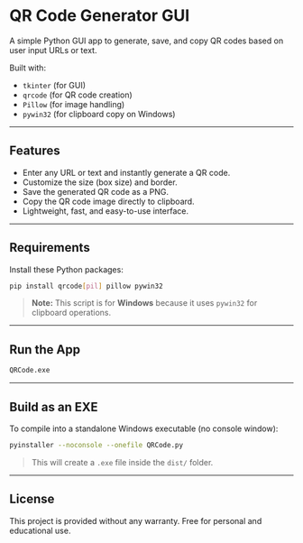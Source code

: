# QR Code Generator GUI

A simple Python GUI app to generate, save, and copy QR codes based on user input URLs or text.

Built with:
- `tkinter` (for GUI)
- `qrcode` (for QR code creation)
- `Pillow` (for image handling)
- `pywin32` (for clipboard copy on Windows)

---

## Features
- Enter any URL or text and instantly generate a QR code.
- Customize the size (box size) and border.
- Save the generated QR code as a PNG.
- Copy the QR code image directly to clipboard.
- Lightweight, fast, and easy-to-use interface.

---

## Requirements
Install these Python packages:

```bash
pip install qrcode[pil] pillow pywin32
```

> **Note:** This script is for **Windows** because it uses `pywin32` for clipboard operations.

---

## Run the App

```bash
QRCode.exe
```

---

## Build as an EXE
To compile into a standalone Windows executable (no console window):

```bash
pyinstaller --noconsole --onefile QRCode.py
```

> This will create a `.exe` file inside the `dist/` folder.

---

## License
This project is provided without any warranty. Free for personal and educational use.

